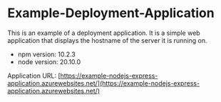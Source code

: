 # Example-Deployment-Application

This is an example of a deployment application. It is a simple web application that displays the hostname of the server it is running on.

* npm version: 10.2.3
* node version: 20.10.0

Application URL: [https://example-nodejs-express-application.azurewebsites.net/](https://example-nodejs-express-application.azurewebsites.net/)
